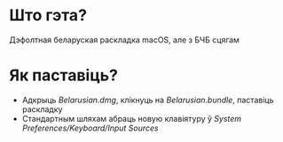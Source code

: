 # Што гэта?
Дэфолтная беларуская раскладка macOS, але з БЧБ сцягам

# Як паставіць?
- Адкрыць *Belarusian.dmg*, клікнуць на *Belarusian.bundle*, паставіць раскладку
- Стандартным шляхам абраць новую клавіятуру ў *System Preferences/Keyboard/Input Sources*
